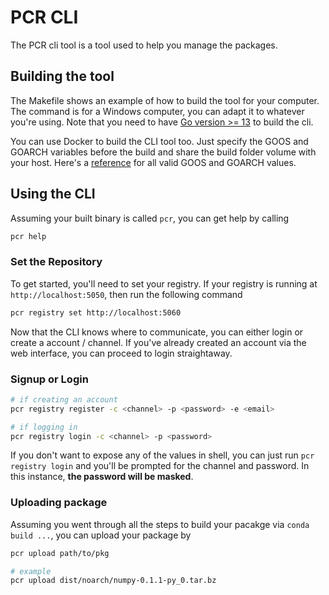 PCR CLI
=======

The PCR cli tool is a tool used to help you manage the packages. 

## Building the tool

The Makefile shows an example of how to build the tool for your computer.
The command is for a Windows computer, you can adapt it to whatever you're
using. Note that you need to have 
[Go version >= 13](https://golang.org/dl/) to build the cli.

You can use Docker to build the CLI tool too. Just specify the GOOS and GOARCH
variables before the build and share the build folder volume with your host.
Here's a [reference](https://gist.github.com/asukakenji/f15ba7e588ac42795f421b48b8aede63)
for all valid GOOS and GOARCH values.

## Using the CLI

Assuming your built binary is called `pcr`, you can get help by calling

```bash
pcr help
```

### Set the Repository

To get started, you'll need to set your registry. If your registry is running
at `http://localhost:5050`, then run the following command

```bash
pcr registry set http://localhost:5060
``` 

Now that the CLI knows where to communicate, you can either login or create
a account / channel. If you've already created an account via the web
interface, you can proceed to login straightaway.

### Signup or Login 

```bash
# if creating an account
pcr registry register -c <channel> -p <password> -e <email>

# if logging in
pcr registry login -c <channel> -p <password>
```

If you don't want to expose any of the values in shell, you can just run
`pcr registry login` and you'll be prompted for the channel and password.
In this instance, **the password will be masked**.

### Uploading package

Assuming you went through all the steps to build your pacakge via
`conda build ...`, you can upload your package by 

```bash
pcr upload path/to/pkg

# example
pcr upload dist/noarch/numpy-0.1.1-py_0.tar.bz
```
